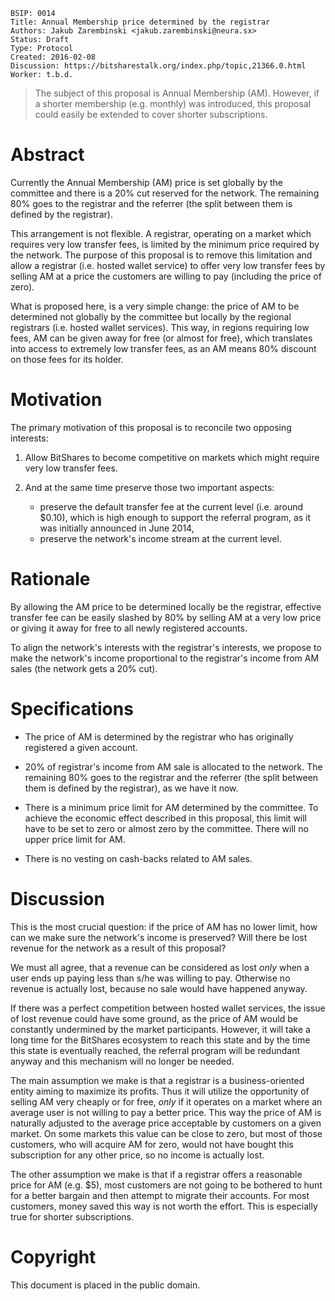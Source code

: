     BSIP: 0014
    Title: Annual Membership price determined by the registrar
    Authors: Jakub Zarembinski <jakub.zarembinski@neura.sx>
    Status: Draft
    Type: Protocol
    Created: 2016-02-08
    Discussion: https://bitsharestalk.org/index.php/topic,21366.0.html
    Worker: t.b.d.
    
    
> The subject of this proposal is Annual Membership (AM). However, if a shorter membership (e.g. monthly) was introduced, this proposal could easily be extended to cover shorter subscriptions.


# Abstract
Currently the Annual Membership (AM) price is set globally by the committee and there is a 20% cut reserved for the network. The remaining 80% goes to the registrar and the referrer (the split between them is defined by the registrar).

This arrangement is not flexible. A registrar, operating on a market which requires very low transfer fees, is limited by the minimum price required by the network. The purpose of this proposal is to remove this limitation and allow a registrar (i.e. hosted wallet service) to offer very low transfer fees by selling AM at a price the customers are willing to pay (including the price of zero).

What is proposed here, is a very simple change: the price of AM to be determined not globally by the committee but locally by the regional registrars (i.e. hosted wallet services). This way, in regions requiring low fees, AM can be given away for free (or almost for free), which translates into access to extremely low transfer fees, as an AM means 80% discount on those fees for its holder.


# Motivation
The primary motivation of this proposal is to reconcile two opposing interests:

1. Allow BitShares to become competitive on markets which might require very low transfer fees.

2. And at the same time preserve those two important aspects:
    * preserve the default transfer fee at the current level (i.e. around $0.10), which is high enough to support the referral program, as it was initially announced in June 2014,
    * preserve the network's income stream at the current level.


# Rationale
By allowing the AM price to be determined locally be the registrar, effective transfer fee can be easily slashed by 80% by selling AM at a very low price or giving it away for free to all newly registered accounts.

To align the network's interests with the registrar's interests, we propose to make the network's income proportional to the registrar's income from AM sales (the network gets a 20% cut).


# Specifications
* The price of AM is determined by the registrar who has originally registered a given account.

* 20% of registrar's income from AM sale is allocated to the network. The remaining 80% goes to the registrar and the referrer (the split between them is defined by the registrar), as we have it now.

* There is a minimum price limit for AM determined by the committee. To achieve the economic effect described in this proposal, this limit will have to be set to zero or almost zero by the committee. There will no upper price limit for AM.

* There is no vesting on cash-backs related to AM sales.


# Discussion
This is the most crucial question: if the price of AM has no lower limit, how can we make sure the network's income is preserved? Will there be lost revenue for the network as a result of this proposal?

We must all agree, that a revenue can be considered as lost *only* when a user ends up paying less than s/he was willing to pay. Otherwise no revenue is actually lost, because no sale would have happened anyway. 

If there was a perfect competition between hosted wallet services, the issue of lost revenue could have some ground, as the price of AM would be constantly undermined by the market participants. However, it will take a long time for the BitShares ecosystem to reach this state and by the time this state is eventually reached, the referral program will be redundant anyway and this mechanism will no longer be needed.

The main assumption we make is that a registrar is a business-oriented entity aiming to maximize its profits. Thus it will utilize the opportunity of selling AM very cheaply or for free, *only* if it operates on a market where an average user is not willing to pay a better price. This way the price of AM is naturally adjusted to the average price acceptable by customers on a given market. On some markets this value can be close to zero, but most of those customers, who will acquire AM for zero, would not have bought this subscription for any other price, so no income is actually lost.

The other assumption we make is that if a registrar offers a reasonable price for AM (e.g. $5), most customers are not going to be bothered to hunt for a better bargain and then attempt to migrate their accounts. For most customers, money saved this way is not worth the effort. This is especially true for shorter subscriptions.


# Copyright
This document is placed in the public domain.